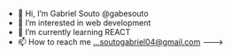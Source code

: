 - 👋 Hi, I’m Gabriel Souto @gabesouto
- 👀 I’m interested in web development
- 🌱 I’m currently learning REACT
- 📫 How to reach me ...soutogabriel04@gmail.com
--->
